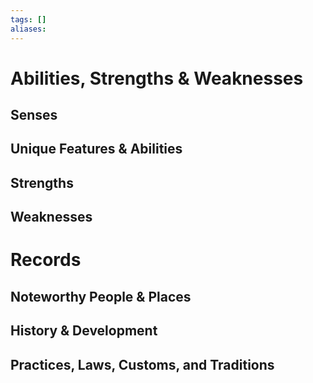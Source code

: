 ```yaml
---
tags: []
aliases:
---
```

# Abilities, Strengths & Weaknesses
## Senses
## Unique Features & Abilities
## Strengths
## Weaknesses

# Records
## Noteworthy People & Places
## History & Development
## Practices, Laws, Customs, and Traditions
